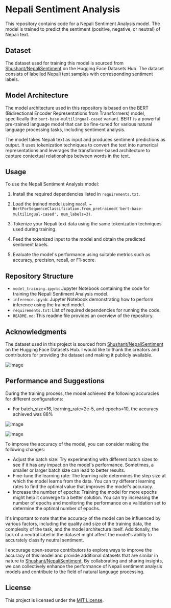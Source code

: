 # Nepali Sentiment Analysis

This repository contains code for a Nepali Sentiment Analysis model. The model is trained to predict the sentiment (positive, negative, or neutral) of Nepali text.

## Dataset

The dataset used for training this model is sourced from [Shushant/NepaliSentiment](https://huggingface.co/datasets/Shushant/NepaliSentiment) on the Hugging Face Datasets Hub. The dataset consists of labelled Nepali text samples with corresponding sentiment labels.

## Model Architecture

The model architecture used in this repository is based on the BERT (Bidirectional Encoder Representations from Transformers) model, specifically the `bert-base-multilingual-cased` variant. BERT is a powerful pre-trained language model that can be fine-tuned for various natural language processing tasks, including sentiment analysis.

The model takes Nepali text as input and produces sentiment predictions as output. It uses tokenization techniques to convert the text into numerical representations and leverages the transformer-based architecture to capture contextual relationships between words in the text.

## Usage

To use the Nepali Sentiment Analysis model:

1. Install the required dependencies listed in `requirements.txt`.

2. Load the trained model using `model = BertForSequenceClassification.from_pretrained('bert-base-multilingual-cased', num_labels=3)`.

3. Tokenize your Nepali text data using the same tokenization techniques used during training.

4. Feed the tokenized input to the model and obtain the predicted sentiment labels.

5. Evaluate the model's performance using suitable metrics such as accuracy, precision, recall, or F1-score.

## Repository Structure

- `model_training.ipynb`: Jupyter Notebook containing the code for training the Nepali Sentiment Analysis model.
- `inference.ipynb`: Jupyter Notebook demonstrating how to perform inference using the trained model.
- `requirements.txt`: List of required dependencies for running the code.
- `README.md`: This readme file provides an overview of the repository.

## Acknowledgments

The dataset used in this project is sourced from [Shushant/NepaliSentiment](https://huggingface.co/datasets/Shushant/NepaliSentiment) on the Hugging Face Datasets Hub. I would like to thank the creators and contributors for providing the dataset and making it publicly available.

![image](https://github.com/Sibindra/nepali-sentiment-analysis-model/assets/59206903/4f11b042-4de2-4506-bda9-c5ef26012b3a)


## Performance and Suggestions

During the training process, the model achieved the following accuracies for different configurations:

- For batch_size=16, learning_rate=2e-5, and epochs=10, the accuracy achieved was 88%

![image](https://github.com/Sibindra/nepali-sentiment-analysis-model/assets/59206903/7fbb2573-93f4-4139-aeba-e8afb9e4e226)

![image](https://github.com/Sibindra/nepali-sentiment-analysis-model/assets/59206903/19bc55b3-4fab-4e73-a535-b5c6712f3029)



To improve the accuracy of the model, you can consider making the following changes:

- Adjust the batch size: Try experimenting with different batch sizes to see if it has any impact on the model's performance. Sometimes, a smaller or larger batch size can lead to better results.
- Fine-tune the learning rate: The learning rate determines the step size at which the model learns from the data. You can try different learning rates to find the optimal value that improves the model's accuracy.
- Increase the number of epochs: Training the model for more epochs might help it converge to a better solution. You can try increasing the number of epochs and monitoring the performance on a validation set to determine the optimal number of epochs.

It's important to note that the accuracy of the model can be influenced by various factors, including the quality and size of the training data, the complexity of the task, and the model architecture itself. Additionally, the lack of a neutral label in the dataset might affect the model's ability to accurately classify neutral sentiment.

I encourage open-source contributors to explore ways to improve the accuracy of this model and provide additional datasets that are similar in nature to [Shushant/NepaliSentiment](https://huggingface.co/datasets/Shushant/NepaliSentiment). By collaborating and sharing insights, we can collectively enhance the performance of Nepali sentiment analysis models and contribute to the field of natural language processing.

## License

This project is licensed under the [MIT License](LICENSE).
